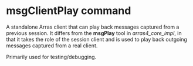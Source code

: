 # msgClientPlay command

A standalone Arras client that can play back messages captured from a previous session. 
It differs from the **msgPlay** tool in *arras4_core_impl*, in that it takes the role of the session client and is used to play back outgoing messages captured from a real client.

Primarily used for testing/debugging.

